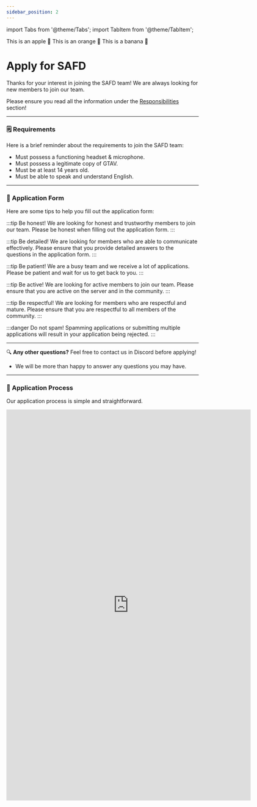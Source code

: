 ```yaml
---
sidebar_position: 2
---
```


import Tabs from '@theme/Tabs';
import TabItem from '@theme/TabItem';

<Tabs>
  <TabItem value="apple" label="Apple" default>
    This is an apple 🍎
  </TabItem>
  <TabItem value="orange" label="Orange">
    This is an orange 🍊
  </TabItem>
  <TabItem value="banana" label="Banana">
    This is a banana 🍌
  </TabItem>
</Tabs>

# Apply for SAFD

Thanks for your interest in joining the SAFD team! We are always looking for new members to join our team.

Please ensure you read all the information under the [Responsibilities](/docs/fire-ems/information#responsibilities) section!

---

### 🗒️ Requirements

Here is a brief reminder about the requirements to join the SAFD team:
- Must possess a functioning headset & microphone.
- Must possess a legitimate copy of GTAV.
- Must be at least 14 years old.
- Must be able to speak and understand English.

---

### 📝 Application Form

Here are some tips to help you fill out the application form:

:::tip Be honest!
We are looking for honest and trustworthy members to join our team. Please be honest when filling out the application form.
:::

:::tip Be detailed!
We are looking for members who are able to communicate effectively. Please ensure that you provide detailed answers to the questions in the application form.
:::

:::tip Be patient!
We are a busy team and we receive a lot of applications. Please be patient and wait for us to get back to you.
:::

:::tip Be active!
We are looking for active members to join our team. Please ensure that you are active on the server and in the community.
:::

:::tip Be respectful!
We are looking for members who are respectful and mature. Please ensure that you are respectful to all members of the community.
:::

:::danger Do not spam!
Spamming applications or submitting multiple applications will result in your application being rejected.
:::

---

🔍 **Any other questions?** Feel free to contact us in Discord before applying!
- We will be more than happy to answer any questions you may have.

---

### 📝 Application Process

Our application process is simple and straightforward.

<iframe src="https://docs.google.com/forms/d/e/1FAIpQLScqSiE80EueHBMootOlGPh8_TW6KfKz7xq4V26AUWyiTQoLwQ/viewform?embedded=true" frameborder="0" marginheight="0" marginwidth="0" width="640" height="1024">Loading…</iframe>
